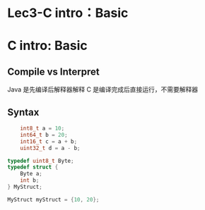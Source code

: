 # Lec3-C intro：Basic

# C intro: Basic
## Compile vs Interpret
Java 是先编译后解释器解释 C 是编译完成后直接运行，不需要解释器

## Syntax
```C
    int8_t a = 10;
    int64_t b = 20;
    int16_t c = a + b;
    uint32_t d = a - b;
```

```C
typedef uint8_t Byte;
typedef struct {
    Byte a;
    int b;
} MyStruct;

MyStruct myStruct = {10, 20};
```

